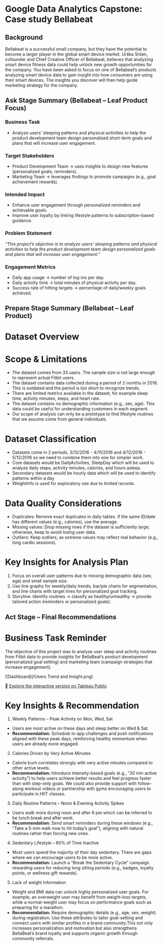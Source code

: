 # Google Data Analytics Capstone: Case study Bellabeat

## Background
​​Bellabeat is a successful small company, but they have the potential to become a larger player in the global smart device market. Urška Sršen, cofounder and Chief Creative Officer of Bellabeat, believes that analyzing smart device fitness data could help unlock new growth opportunities for the company. You have been asked to focus on one of Bellabeat’s products analyzing smart device data to gain insight into how consumers are using their smart devices. The insights you discover will then help guide marketing strategy for the company. 

## Ask Stage Summary (Bellabeat – Leaf Product Focus)
### Business Task
- Analyze users’ sleeping patterns and physical activities to help the product development team design personalized short-term goals and plans that will increase user engagement.
### Target Stakeholders
- Product Development Team → uses insights to design new features (personalized goals, reminders).
- Marketing Team → leverages findings to promote campaigns (e.g., goal achievement rewards).
### Intended Impact
- Enhance user engagement through personalized reminders and achievable goals.
- Improve user loyalty by linking lifestyle patterns to subscription-based guidance.
### Problem Statement
*“This project’s objective is to analyze users’ sleeping patterns and physical activities to help the product development team design personalized goals and plans that will increase user engagement.”*
### Engagement Metrics
- Daily app usage → number of log-ins per day.
- Daily activity time → total minutes of physical activity per day.
- Success rate of hitting targets → percentage of daily/weekly goals achieved.

## Prepare Stage Summary (Bellabeat – Leaf Product)
# Dataset Overview
# Scope & Limitations
- The dataset comes from 33 users. The sample size is not large enough to represent actual Fitbit users.
- The dataset contains data collected during a period of 2 months in 2016. This is outdated and the period is too short to recognize trends.
- There are limited metrics available in the dataset, for example sleep time, activity minutes, steps, and heart rate.
- The dataset contains no demographic information (e.g., sex, age). This data could be useful for understanding customers in each segment.
- Our scope of analysis can only be a prototype to find lifestyle routines that we assume come from general individuals.

# Dataset Classification
- Datasets come in 2 periods, 3/12/2016 - 4/11/2016 and 4/12/2016 - 5/12/2016 so we need to combine them into one for simpler work.
- Core datasets would be DailyActivities, SleepDay which will be used to analyze daily steps, activity minutes, calories, and hours asleep.
- Secondary datasets would be hourly data which will be used to identify patterns within a day
- WeightInfo is used for exploratory use due to limited records.

# Data Quality Considerations
- Duplicates: Remove exact duplicates in daily tables. If the same ID/date has different values (e.g., calories), use the average.
- Missing values: Drop missing rows if the dataset is sufficiently large; otherwise, keep to avoid losing user data.
- Outliers: Keep outliers, as extreme values may reflect real behavior (e.g., long cardio sessions).

# Key Insights for Analysis Plan
1. Focus on overall user patterns due to missing demographic data (sex, age) and small sample size.
2. Use line graphs for weekly/daily trends, bar/pie charts for segmentation, and line charts with target lines for personalized goal tracking.
3. Storyline: Identify routines → classify as healthy/unhealthy → provide tailored action (reminders or personalized goals).

## Act Stage – Final Recommendations

# Business Task Reminder
The objective of this project was to analyze user sleep and activity routines from Fitbit data to provide insights for BellaBeat’s product development (personalized goal setting) and marketing team (campaign strategies that increase engagement).

![Dashboard](/Users Trend and Insight.png)

🔗 [Explore the interactive version on Tableau Public](https://public.tableau.com/views/GoogleDataAnalyticsCapstoneCasestudyBellabeat/PersonalizedView?:language=en-GB&publish=yes&:sid=&:redirect=auth&:display_count=n&:origin=viz_share_link)


# Key Insights & Recommendation
1. Weekly Patterns – Peak Activity on Mon, Wed, Sat
- Users are most active on these days and sleep better on Wed & Sat.
- **Recommendation:** Schedule in-app challenges and push notifications aligned with these peak days, reinforcing healthy momentum when users are already more engaged.
2. Calories Driven by Very Active Minutes
- Calorie burn correlates strongly with very active minutes compared to other active levels. 
- **Recommendation:** Introduce intensity-based goals (e.g., “20 min active activity”) to help users achieve better results and feel progress faster than with step-only goals. We could also provide support with follow-along workout videos or partnership with gyms encouraging users to participate in HIIT classes.
3. Daily Routine Patterns – Noon & Evening Activity Spikes
- Users walk more during noon and after 6 pm which can be inferred to be lunch break and after work. 
- **Recommendation:** Send smart reminders during these windows (e.g., “Take a 5-min walk now to hit today’s goal”), aligning with natural routines rather than forcing new ones.
4. Sedentary Lifestyle – 80% of Time Inactive
- Most users spend the majority of their day sedentary. There are gaps where we can encourage users to be more active.
- **Recommendation:** Launch a “Break the Sedentary Cycle” campaign rewarding users for reducing long sitting periods (e.g., badges, loyalty points, or wellness gift rewards).
5. Lack of weight information 
- Weight and BMI data can unlock highly personalized user goals. For example, an overweight user may benefit from weight-loss targets, while a normal-weight user may focus on performance goals such as preparing for a marathon.
- **Recommendation:** Require demographic details (e.g., age, sex, weight) during registration. Use these attributes to tailor goal-setting and connect users with similar profiles in a brand community.This not only increases personalization and motivation but also strengthens BellaBeat’s brand loyalty and supports organic growth through community referrals.
